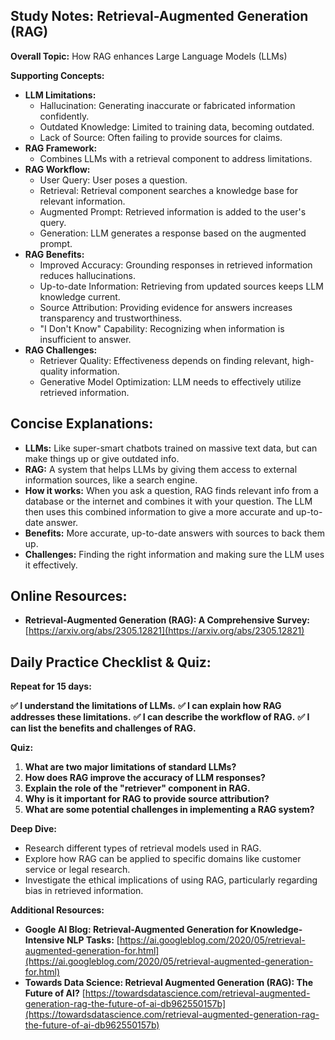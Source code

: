 ## Study Notes: Retrieval-Augmented Generation (RAG)

**Overall Topic:** How RAG enhances Large Language Models (LLMs)

**Supporting Concepts:**

* **LLM Limitations:**
    * Hallucination: Generating inaccurate or fabricated information confidently.
    * Outdated Knowledge: Limited to training data, becoming outdated.
    * Lack of Source: Often failing to provide sources for claims.
* **RAG Framework:**
    * Combines LLMs with a retrieval component to address limitations.
* **RAG Workflow:**
    * User Query: User poses a question.
    * Retrieval: Retrieval component searches a knowledge base for relevant information.
    * Augmented Prompt: Retrieved information is added to the user's query.
    * Generation: LLM generates a response based on the augmented prompt.
* **RAG Benefits:**
    * Improved Accuracy: Grounding responses in retrieved information reduces hallucinations.
    * Up-to-date Information: Retrieving from updated sources keeps LLM knowledge current.
    * Source Attribution: Providing evidence for answers increases transparency and trustworthiness.
    * "I Don't Know" Capability: Recognizing when information is insufficient to answer.
* **RAG Challenges:**
    * Retriever Quality: Effectiveness depends on finding relevant, high-quality information.
    * Generative Model Optimization: LLM needs to effectively utilize retrieved information.

## Concise Explanations:

* **LLMs:** Like super-smart chatbots trained on massive text data, but can make things up or give outdated info.
* **RAG:**  A system that helps LLMs by giving them access to external information sources, like a search engine.
* **How it works:** When you ask a question, RAG finds relevant info from a database or the internet and combines it with your question. The LLM then uses this combined information to give a more accurate and up-to-date answer.
* **Benefits:** More accurate, up-to-date answers with sources to back them up.
* **Challenges:**  Finding the right information and making sure the LLM uses it effectively.

## Online Resources:

* **Retrieval-Augmented Generation (RAG): A Comprehensive Survey:** [https://arxiv.org/abs/2305.12821](https://arxiv.org/abs/2305.12821)

## Daily Practice Checklist & Quiz:

**Repeat for 15 days:**

**✅ I understand the limitations of LLMs.**
**✅ I can explain how RAG addresses these limitations.**
**✅ I can describe the workflow of RAG.**
**✅ I can list the benefits and challenges of RAG.**

**Quiz:**

1. **What are two major limitations of standard LLMs?**
2. **How does RAG improve the accuracy of LLM responses?**
3. **Explain the role of the "retriever" component in RAG.**
4. **Why is it important for RAG to provide source attribution?**
5. **What are some potential challenges in implementing a RAG system?**

**Deep Dive:**

* Research different types of retrieval models used in RAG.
* Explore how RAG can be applied to specific domains like customer service or legal research.
* Investigate the ethical implications of using RAG, particularly regarding bias in retrieved information. 

**Additional Resources:**

* **Google AI Blog: Retrieval-Augmented Generation for Knowledge-Intensive NLP Tasks:** [https://ai.googleblog.com/2020/05/retrieval-augmented-generation-for.html](https://ai.googleblog.com/2020/05/retrieval-augmented-generation-for.html)
* **Towards Data Science: Retrieval Augmented Generation (RAG): The Future of AI?** [https://towardsdatascience.com/retrieval-augmented-generation-rag-the-future-of-ai-db962550157b](https://towardsdatascience.com/retrieval-augmented-generation-rag-the-future-of-ai-db962550157b) 
